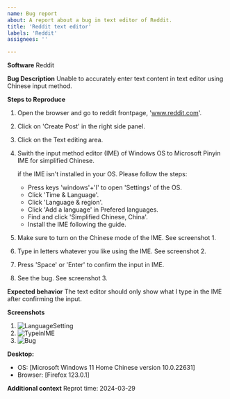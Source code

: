 ```yaml
---
name: Bug report
about: A report about a bug in text editor of Reddit. 
title: 'Reddit text editor'
labels: 'Reddit'
assignees: ''

---
```


**Software**
Reddit

**Bug Description**
Unable to accurately enter text content in text editor using Chinese input method.

**Steps to Reproduce**
1. Open the browser and go to reddit frontpage, 'www.reddit.com'. 
2. Click on 'Create Post' in the right side panel. 
3. Click on the Text editing area.
4. Swith the input method editor (IME) of Windows OS to Microsoft Pinyin IME for simplified Chinese. 
	
	if the IME isn't installed in your OS. Please follow the steps: 
	- Press keys 'windows'+'I' to open 'Settings' of the OS.
	- Click 'Time & Language'.
	- Click 'Language & region'.
	- Click 'Add a language' in Prefered languages.
	- Find and click 'Simplified Chinese, China'.
	- Install the IME following the guide.
	
5. Make sure to turn on the Chinese mode of the IME. See screenshot 1.
6. Type in letters whatever you like using the IME. See screenshot 2.
7. Press 'Space' or 'Enter' to confirm the input in IME.
8. See the bug. See screenshot 3.

**Expected behavior**
The text editor should only show what I type in the IME after confirming the input.

**Screenshots**
1. ![LanguageSetting]()
2. ![TypeinIME]()
3. ![Bug]()

**Desktop:**
 - OS: [Microsoft Windows 11 Home Chinese version 10.0.22631]
 - Browser: [Firefox 123.0.1]

**Additional context**
Reprot time: 2024-03-29
